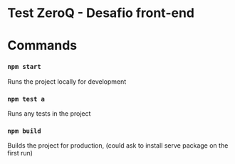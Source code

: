 # Test ZeroQ - Desafio front-end

# Commands

### `npm start`
Runs the project locally for development

### `npm test a`
Runs any tests in the project

### `npm build`
Builds the project for production, (could ask to install serve package on the first run)
